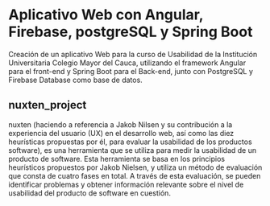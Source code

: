 # Aplicativo Web con Angular, Firebase, postgreSQL y Spring Boot
Creación de un aplicativo Web para la curso de Usabilidad de la Institución Universitaria Colegio Mayor del Cauca, utilizando el framework Angular para el front-end y Spring Boot para el Back-end, junto con PostgreSQL y Firebase Database como base de datos.

## nuxten_project


nuxten (haciendo a referencia a Jakob Nilsen y su contribución a la experiencia del usuario (UX) en el desarrollo web, así como las diez heurísticas propuestas por él, para evaluar la usabilidad de los productos software), es una herramienta que se utiliza para medir la usabilidad de un producto de software. Esta herramienta se basa en los principios heurísticos propuestos por Jakob Nielsen, y utiliza un método de evaluación que consta de cuatro fases en total. A través de esta evaluación, se pueden identificar problemas y obtener información relevante sobre el nivel de usabilidad del producto de software en cuestión.


